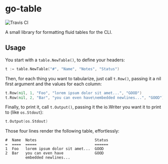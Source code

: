 go-table
========

![Travis CI](https://travis-ci.org/jhunt/go-table.svg?branch=master)

A small library for formatting fluid tables for the CLI.

Usage
-----

You start with a `table.NewTable()`, to define your headers:

```go
t := table.NewTable("#", "Name", "Notes", "Status")
```

Then, for each thing you want to tabularize, just call `t.Row()`,
passing it a nil first argument and the values for each column:

```go
t.Row(nil, 1, "Foo", "lorem ipsum dolor sit amet...", "GOOD")
t.Row(nil, 2, "Bar", "you can even have\nembedded newlines...", "GOOD")
```

Finally, to print it, call `t.Output()`, passing it the io.Writer
you want it to print to (like `os.Stdout`):

```go
t.Output(os.Stdout)
```

Those four lines render the following table, effortlessly:

```
#  Name  Notes                          Status
=  ====  =====                          ======
1  Foo   lorem ipsum dolor sit amet...  GOOD
2  Bar   you can even have              GOOD
         embedded newlines...
```

